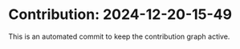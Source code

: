 # Contribution: 2024-12-20-15-49
This is an automated commit to keep the contribution graph active.
